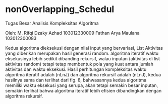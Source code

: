 # nonOverlapping_Schedul
Tugas Besar Analisis Kompleksitas Algoritma

Oleh:
M. Rifqi Dzaky Azhad	103012330009
Fathan Arya Maulana	103012300083

Kedua algoritma dieksekusi dengan nilai input yang bervariasi, List Aktivitas yang diberikan merupakan hasil generasi random. algoritma iteratif waktu eksekusinya lebih sedikit dibanding rekursif, walau inputan (aktivitas di list aktivitas random) tetapi tetap membentuk pola yang kuat antara jumlah aktivitas dan waktu eksekusi.
Hasil perhitungan kompleksitas waktu algoritma iteratif adalah (nLnJ) dan algoritma rekursif adalah (nLnJ), kedua hasilnya sama dan terlihat dari fig. 8, bahwasannya kedua algoritma memiliki waktu eksekusi yang serupa, akan tetapi semakin besar inputan, semakin terlihat bahwa algoritma iteratif lebih efisien dibandingkan dengan algoritma rekursif.
